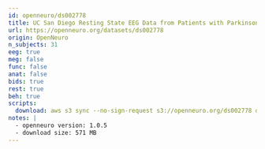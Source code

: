 ```yaml
---
id: openneuro/ds002778
title: UC San Diego Resting State EEG Data from Patients with Parkinson's Disease
url: https://openneuro.org/datasets/ds002778
origin: OpenNeuro
n_subjects: 31
eeg: true
meg: false
func: false
anat: false
bids: true
rest: true
beh: true
scripts:
  download: aws s3 sync --no-sign-request s3://openneuro.org/ds002778 ds002778-download/
notes: |
  - openneuro version: 1.0.5
  - download size: 571 MB
---
```


#


